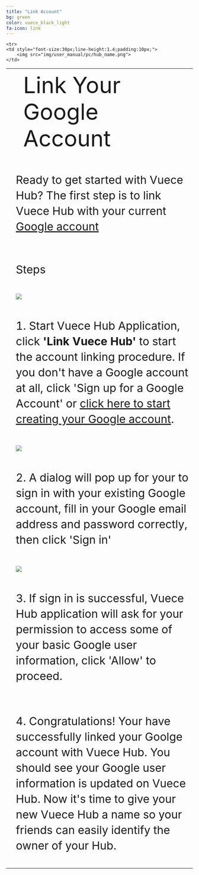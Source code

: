 ```yaml
---
title: "Link Account"
bg: green
color: vuece_black_light
fa-icon: link
---
```


<head>
<style>
#vuecep{
    font-size: 30px;
}


</style>
</head>

<table>
  <tr>
    <td rowspan="11">
    	<span class="fa-stack subtlecircle" style="font-size:60px; background:rgba(255,166,0,0)">
		  <i class="fa fa-circle fa-stack-2x text-vuece_black_light"></i>
		  <i class="fa fa-link fa-stack-1x text-green"></i>
		</span>
	</td>
	<td style="font-size:60px;text-align:left;line-height:1.2;margin-top: 10px;">
    	Link Your Google Account
	</td>		
  </tr>
  
  <tr>
	<td style="font-size:30px;line-height:1.4;padding:10px;">
    	<p id="vuecep">Ready to get started with Vuece Hub? The first step is to link Vuece Hub with your current <a href="https://accounts.google.com/signup">Google account</a></p>
	</td>		
  </tr>
  
   <tr>
	<td style="font-size:30px;line-height:1;padding:10px;">
    	<p id="vuecep">Steps</p>
	</td>		
  </tr>
  
   <tr>
	<td style="font-size:30px;line-height:1;padding:10px;">
		<img src="img/user_manual/pc/link_account1a.png">    
	</td>
  </tr>
  
  <tr>
	<td style="font-size:30px;line-height:1.4;padding:10px;">
    	<p id="vuecep">1. Start Vuece Hub Application, click <b>'Link Vuece Hub'</b> to start the account linking procedure. If you don't have a Google account at all, click 'Sign up for a Google Account' or <a href="https://accounts.google.com/signup" target="_blank">click here to start creating your Google account</a>.</p>
	</td>		
  </tr>
  
   <tr>
	<td style="font-size:30px;line-height:1.4;padding:10px;">
		<img src="img/user_manual/pc/link_account2.png">    
	</td>		
  </tr>
  
   <tr>
	<td style="font-size:30px;line-height:1.4;padding:10px;">
    	<p id="vuecep">2. A dialog will pop up for your to sign in with your existing Google account, fill in your Google email address and password correctly, then click 'Sign in'</p>
	</td>		
  </tr>
  
   <tr>
	<td style="font-size:30px;line-height:1.4;padding:10px;">
		<img src="img/user_manual/pc/link_account3.png">    
	</td>		
  </tr>
  
   <tr>
	<td style="font-size:30px;line-height:1.4;padding:10px;">
    	<p id="vuecep">3. If sign in is successful, Vuece Hub application will ask for your permission to access some of your basic Google user information, click 'Allow' to proceed.</p>
	</td>		
  </tr>
  
    <tr>
	<td style="font-size:30px;line-height:1.4;padding:10px;">
		<img src="img/user_manual/pc/hub_name.png">    
	</td>		
  </tr>
  
   <tr>
	<td style="font-size:30px;line-height:1.4;padding:10px;">
    	<p id="vuecep">4. Congratulations! Your have successfully linked your Goolge account with Vuece Hub. You should see your Google user information is updated on Vuece Hub. Now it's time to give your new Vuece Hub a name so your friends can easily identify the owner of your Hub.</p>
	</td>		
  </tr>
  
</table>


